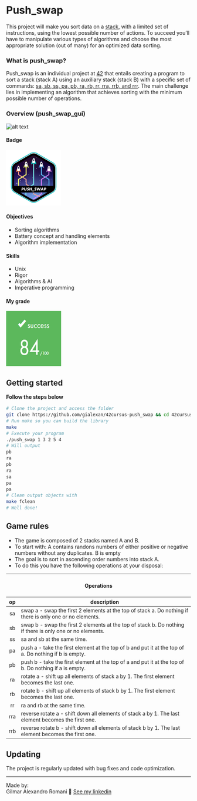 # Push_swap 
This project will make you sort data on a [stack](https://www.geeksforgeeks.org/stack-data-structure-introduction-program/), with a limited set of instructions, using the lowest possible number of actions. To succeed you’ll have to manipulate various types of algorithms and choose the most appropriate solution (out of many) for an optimized data sorting.

### What is push_swap?
Push_swap is an individual project at [42](42sp.org.br) that entails creating a program to sort a stack (stack A) using an auxiliary stack (stack B) with a specific set of commands: [sa, sb, ss, pa, pb, ra, rb, rr, rra, rrb, and rrr](#game-rules). The main challenge lies in implementing an algorithm that achieves sorting with the minimum possible number of operations.

### Overview (push_swap_gui)
![alt text](push_swap.gif)

#### Badge
<img src="push_swape.png" width="150" height="150"/>

#### Objectives
- Sorting algorithms
- Battery concept and handling elements
- Algorithm implementation

#### Skills
- Unix
- Rigor
- Algorithms & AI
- Imperative programming

#### My grade
<img src="score.png" width="150" height="150"/>

## Getting started
**Follow the steps below**

```bash
# Clone the project and access the folder
git clone https://github.com/gialexan/42cursus-push_swap && cd 42cursus-push_swap/
# Run make so you can build the library
make
# Execute your program
./push_swap 1 3 2 5 4
# Will output
pb
ra
pb
ra
sa
pa
pa
# Clean output objects with
make fclean
# Well done!
```
## Game rules
- The game is composed of 2 stacks named A and B.
- To start with: A contains randons numbers of either positive or negative numbers without any duplicates. B is empty
- The goal is to sort in ascending order numbers into stack A.
- To do this you have the following operations at your disposal:

<table>
	<thead>
		<tr>
			<th colspan=3><h4>Operations</h4></th>
		</tr>
		<tr>
			<th>op</th>
			<th>description</th>
		</tr>
	</thead>
	<tbody>
	</thead>
		<tr>
			<td align="center">sa</td>
			<td>swap a - swap the first 2 elements at the top of stack a. Do nothing if there is only one or no elements.</td>
		</tr>
		<tr>
			<td align="center">sb</td>
			<td>swap b - swap the first 2 elements at the top of stack b. Do nothing if there is only one or no elements.</td>
		</tr>
		<tr>
			<td align="center">ss</td>
			<td>sa and sb at the same time.</td>
		</tr>
		<tr>
			<td align="center">pa</td>
			<td>push a - take the first element at the top of b and put it at the top of a. Do nothing if b is empty.</td>
		</tr>
		<tr>
			<td align="center">pb</td>
			<td>push b - take the first element at the top of a and put it at the top of b. Do nothing if a is empty.</td>
		</tr>
		<tr>
			<td align="center">ra</td>
			<td>rotate a - shift up all elements of stack a by 1. The first element becomes the last one.</td>
		</tr>
		<tr>
			<td align="center">rb</td>
			<td>rotate b - shift up all elements of stack b by 1. The first element becomes the last one.</td>
		</tr>
		<tr>
			<td align="center">rr</td>
			<td>ra and rb at the same time.</td>
		</tr>
		<tr>
			<td align="center">rra</td>
			<td>reverse rotate a - shift down all elements of stack a by 1. The last element becomes the first one.</td>
		</tr>
		<tr>
			<td align="center">rrb</td>
			<td>reverse rotate b - shift down all elements of stack b by 1. The last element becomes the first one.</td>
		</tr>
	</tbody>
</table>

## Updating

The project is regularly updated with bug fixes and code optimization.

---

Made by:<br />
Gilmar Alexandro Romani 👋 [See my linkedin](https://www.linkedin.com/in/gilmar-romani/)

